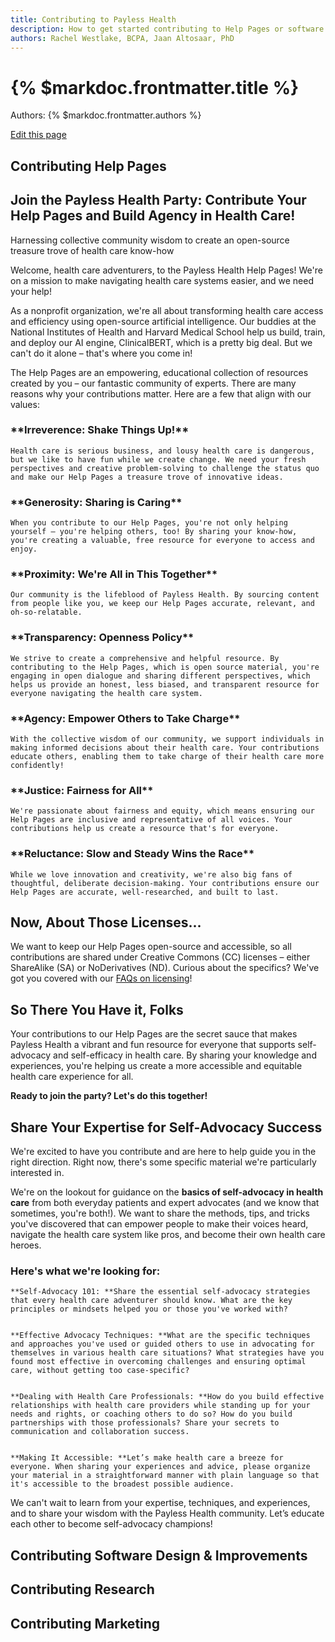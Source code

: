 ```yaml
---
title: Contributing to Payless Health
description: How to get started contributing to Help Pages or software.
authors: Rachel Westlake, BCPA, Jaan Altosaar, PhD
---
```


# {% $markdoc.frontmatter.title %}

Authors: {% $markdoc.frontmatter.authors %}

[Edit this page](https://github.com/onefact/handbook.payless.health/edit/main/pages/contributing.md)


## Contributing Help Pages

<!-- Output copied to clipboard! -->

<!-- Yay, no errors, warnings, or alerts! -->

<h2>Join the Payless Health Party: Contribute Your Help Pages and Build Agency in Health Care!</h2>


<p>Harnessing collective community wisdom to create an open-source treasure trove of health care know-how

Welcome, health care adventurers, to the Payless Health Help Pages! We're on a mission to make navigating health care systems easier, and we need your help! 

As a nonprofit organization, we're all about transforming health care access and efficiency using open-source artificial intelligence. Our buddies at the National Institutes of Health and Harvard Medical School help us build, train, and deploy our AI engine, ClinicalBERT, which is a pretty big deal. But we can't do it alone – that's where you come in!

The Help Pages are an empowering, educational collection of resources created by you – our fantastic community of experts. There are many reasons why your contributions matter. Here are a few that align with our values:

<h3>
    **Irreverence: Shake Things Up!**</h3>



    Health care is serious business, and lousy health care is dangerous, but we like to have fun while we create change. We need your fresh perspectives and creative problem-solving to challenge the status quo and make our Help Pages a treasure trove of innovative ideas.

<h3>
    **Generosity: Sharing is Caring**</h3>



    When you contribute to our Help Pages, you're not only helping yourself – you're helping others, too! By sharing your know-how, you're creating a valuable, free resource for everyone to access and enjoy.

<h3>
    **Proximity: We're All in This Together**</h3>



    Our community is the lifeblood of Payless Health. By sourcing content from people like you, we keep our Help Pages accurate, relevant, and oh-so-relatable.

<h3>
    **Transparency: Openness Policy**</h3>



    We strive to create a comprehensive and helpful resource. By contributing to the Help Pages, which is open source material, you're engaging in open dialogue and sharing different perspectives, which helps us provide an honest, less biased, and transparent resource for everyone navigating the health care system. 

<h3>
    **Agency: Empower Others to Take Charge**</h3>



    With the collective wisdom of our community, we support individuals in making informed decisions about their health care. Your contributions educate others, enabling them to take charge of their health care more confidently!

<h3>
    **Justice: Fairness for All**</h3>



    We're passionate about fairness and equity, which means ensuring our Help Pages are inclusive and representative of all voices. Your contributions help us create a resource that's for everyone.

<h3>
    **Reluctance: Slow and Steady Wins the Race**</h3>



    While we love innovation and creativity, we're also big fans of thoughtful, deliberate decision-making. Your contributions ensure our Help Pages are accurate, well-researched, and built to last.

<h2>Now, About Those Licenses...</h2>


We want to keep our Help Pages open-source and accessible, so all contributions are shared under Creative Commons (CC) licenses – either ShareAlike (SA) or NoDerivatives (ND). Curious about the specifics? We've got you covered with our [FAQs on licensing](https://www.payless.health/faq)!

<h2>So There You Have it, Folks </h2>


Your contributions to our Help Pages are the secret sauce that makes Payless Health a vibrant and fun resource for everyone that supports self-advocacy and self-efficacy in health care. By sharing your knowledge and experiences, you're helping us create a more accessible and equitable health care experience for all. 

**Ready to join the party? Let's do this together!**

<h2>Share Your Expertise for Self-Advocacy Success</h2>


We're excited to have you contribute and are here to help guide you in the right direction. Right now, there's some specific material we're particularly interested in. 

We're on the lookout for guidance on the **basics of self-advocacy in health care** from both everyday patients and expert advocates (and we know that sometimes, you're both!). We want to share the methods, tips, and tricks you've discovered that can empower people to make their voices heard, navigate the health care system like pros, and become their own health care heroes.

<h3>Here's what we're looking for:</h3>



    **Self-Advocacy 101: **Share the essential self-advocacy strategies that every health care adventurer should know. What are the key principles or mindsets helped you or those you've worked with?


    **Effective Advocacy Techniques: **What are the specific techniques and approaches you've used or guided others to use in advocating for themselves in various health care situations? What strategies have you found most effective in overcoming challenges and ensuring optimal care, without getting too case-specific?


    **Dealing with Health Care Professionals: **How do you build effective relationships with health care providers while standing up for your needs and rights, or coaching others to do so? How do you build partnerships with those professionals? Share your secrets to communication and collaboration success.


    **Making It Accessible: **Let’s make health care a breeze for everyone. When sharing your experiences and advice, please organize your material in a straightforward manner with plain language so that it's accessible to the broadest possible audience.

We can't wait to learn from your expertise, techniques, and experiences, and to share your wisdom with the Payless Health community. Let’s educate each other to become self-advocacy champions!

## Contributing Software Design & Improvements

## Contributing Research

## Contributing Marketing
